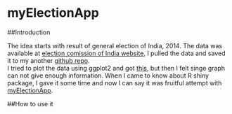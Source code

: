 myElectionApp
=============

##Introduction

The idea starts with result of general election of India, 2014.
The data was available at [election comission of India website](http://eciresults.nic.in/ConstituencywiseU011.htm), I pulled the data and saved it to my another [github repo](https://github.com/kuberiitb/analytics/).   
I tried to plot the data using ggplot2 and got [this](https://github.com/kuberiitb/analytics/blob/master/LeadingParty.png), but then I felt singe graph can not give enough information. When I came to know about R shiny package, I gave it some time and now I can say it was fruitful attempt with [myElectionApp](https://kuberiitb.shinyapps.io/myElectionApp/).   

##How to use it

